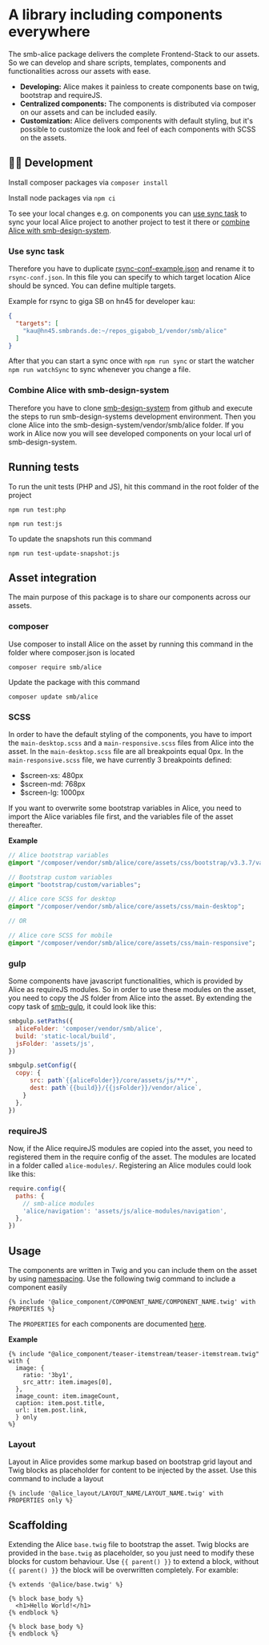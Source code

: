 # A library including components everywhere

The smb-alice package delivers the complete Frontend-Stack to our assets. So we can develop and share scripts, templates, components and functionalities across our assets with ease.

- **Developing:** Alice makes it painless to create components base on twig, bootstrap and requireJS.
- **Centralized components:** The components is distributed via composer on our assets and can be included easily.
- **Customization:** Alice delivers components with default styling, but it's possible to customize the look and feel of each components with SCSS on the assets.

## 🧑‍💻 Development

Install composer packages via `composer install`

Install node packages via `npm ci`

To see your local changes e.g. on components you can [use sync task](#use-sync-task) to sync your local Alice project to another project to test it there or [combine Alice with smb-design-system](#combine-alice-with-smb-design-system).

### Use sync task

Therefore you have to duplicate [rsync-conf-example.json](https://github.com/smb-ag/smb-alice/blob/master/rsync-conf-example.json) and rename it to `rsync-conf.json`. In this file you can specify to which target location Alice should be synced. You can define multiple targets.

Example for rsync to giga SB on hn45 for developer kau:

```json
{
  "targets": [
    "kau@hn45.smbrands.de:~/repos_gigabob_1/vendor/smb/alice"
  ]
}
```

After that you can start a sync once with `npm run sync` or start the watcher `npm run watchSync` to sync whenever you change a file.

### Combine Alice with smb-design-system

Therefore you have to clone [smb-design-system](https://github.com/smb-ag/smb-design-system) from github and execute the steps to run smb-design-systems development environment. Then you clone Alice into the smb-design-system/vendor/smb/alice folder. If you work in Alice now you will see developed components on your local url of smb-design-system.

## Running tests

To run the unit tests (PHP and JS), hit this command in the root folder of the project

```console
npm run test:php
```

```console
npm run test:js
```

To update the snapshots run this command

```console
npm run test-update-snapshot:js
```

## Asset integration

The main purpose of this package is to share our components across our assets.

### composer

Use composer to install Alice on the asset by running this command in the folder where composer.json is located

```console
composer require smb/alice
```

Update the package with this command

```console
composer update smb/alice
```

### SCSS

In order to have the default styling of the components, you have to import the ``main-desktop.scss`` and a ``main-responsive.scss`` files from Alice into the asset. In the ``main-desktop.scss`` file are all breakpoints equal 0px. In the ``main-responsive.scss`` file, we have currently 3 breakpoints defined:

- $screen-xs: 480px
- $screen-md: 768px
- $screen-lg: 1000px

If you want to overwrite some bootstrap variables in Alice, you need to import the Alice variables file first, and the variables file of the asset thereafter.

**Example**

```sass
// Alice bootstrap variables
@import "/composer/vendor/smb/alice/core/assets/css/bootstrap/v3.3.7/variables";

// Bootstrap custom variables
@import "bootstrap/custom/variables";

// Alice core SCSS for desktop
@import "/composer/vendor/smb/alice/core/assets/css/main-desktop";

// OR

// Alice core SCSS for mobile
@import "/composer/vendor/smb/alice/core/assets/css/main-responsive";
```

### gulp

Some components have javascript functionalities, which is provided by Alice as requireJS modules. So in order to use these modules on the asset, you need to copy the JS folder from Alice into the asset. By extending the copy task of [smb-gulp](https://github.com/smb-ag/smb-gulp), it could look like this:

```js
smbgulp.setPaths({
  aliceFolder: 'composer/vendor/smb/alice',
  build: 'static-local/build',
  jsFolder: 'assets/js',
})

smbgulp.setConfig({
  copy: {
      src: path`{{aliceFolder}}/core/assets/js/**/*`,
      dest: path`{{build}}/{{jsFolder}}/vendor/alice`,
    }
  },
})
```

### requireJS

Now, if the Alice requireJS modules are copied into the asset, you need to registered them in the require config of the asset. The modules are located in a folder called ```alice-modules/```. Registering an Alice modules could look like this:

```js
require.config({
  paths: {
    // smb-alice modules
    'alice/navigation': 'assets/js/alice-modules/navigation',
  },
})

```

## Usage

The components are written in Twig and you can include them on the asset by using [namespacing](https://twig.symfony.com/doc/2.x/api.html#built-in-loaders). Use the following twig command to include a component easily

```twig
{% include '@alice_component/COMPONENT_NAME/COMPONENT_NAME.twig' with PROPERTIES %}
```

The ``PROPERTIES`` for each components are documented [here](/components/).

**Example**

```twig
{% include "@alice_component/teaser-itemstream/teaser-itemstream.twig" with {
  image: {
    ratio: '3by1',
    src_attr: item.images[0],
  },
  image_count: item.imageCount,
  caption: item.post.title,
  url: item.post.link,
  } only
%}
```

### Layout

Layout in Alice provides some markup based on bootstrap grid layout and Twig blocks as placeholder for content to be injected by the asset. Use this command to include a layout

```twig
{% include '@alice_layout/LAYOUT_NAME/LAYOUT_NAME.twig' with PROPERTIES only %}
```

## Scaffolding

Extending the Alice ```base.twig``` file to bootstrap the asset. Twig blocks are provided in the ```base.twig``` as placeholder, so you just need to modify these blocks for custom behaviour. Use ```{{ parent() }}``` to extend a block, without ```{{ parent() }}``` the block will be overwritten completely. For examble:


```twig
{% extends '@alice/base.twig' %}

{% block base_body %}
  <h1>Hello World!</h1>
{% endblock %}
```

```twig
{% block base_body %}
{% endblock %}
```
